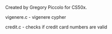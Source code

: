 Created by Gregory Piccolo for CS50x.

vigenere.c - vigenere cypher

credit.c - checks if credit card numbers are valid
